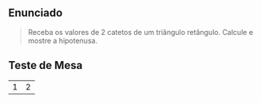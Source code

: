 ## Enunciado

> Receba os valores de 2 catetos de um triângulo retângulo. Calcule e mostre a hipotenusa.

## Teste de Mesa

| | |
| --- | --- |
| 1 | 2 |